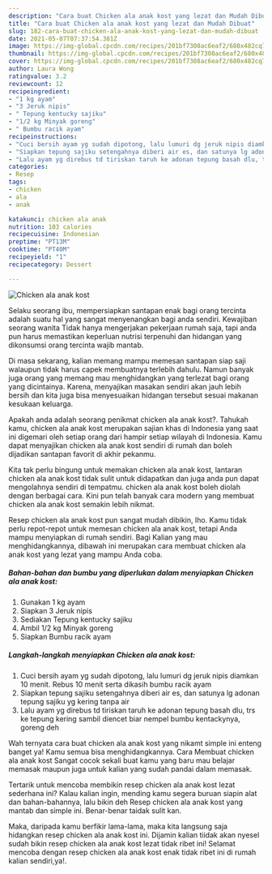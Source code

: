 ```yaml
---
description: "Cara buat Chicken ala anak kost yang lezat dan Mudah Dibuat"
title: "Cara buat Chicken ala anak kost yang lezat dan Mudah Dibuat"
slug: 182-cara-buat-chicken-ala-anak-kost-yang-lezat-dan-mudah-dibuat
date: 2021-05-07T07:37:54.381Z
image: https://img-global.cpcdn.com/recipes/201bf7308ac6eaf2/680x482cq70/chicken-ala-anak-kost-foto-resep-utama.jpg
thumbnail: https://img-global.cpcdn.com/recipes/201bf7308ac6eaf2/680x482cq70/chicken-ala-anak-kost-foto-resep-utama.jpg
cover: https://img-global.cpcdn.com/recipes/201bf7308ac6eaf2/680x482cq70/chicken-ala-anak-kost-foto-resep-utama.jpg
author: Laura Wong
ratingvalue: 3.2
reviewcount: 12
recipeingredient:
- "1 kg ayam"
- "3 Jeruk nipis"
- " Tepung kentucky sajiku"
- "1/2 kg Minyak goreng"
- " Bumbu racik ayam"
recipeinstructions:
- "Cuci bersih ayam yg sudah dipotong, lalu lumuri dg jeruk nipis diamkan 10 menit. Rebus 10 menit serta dikasih bumbu racik ayam"
- "Siapkan tepung sajiku setengahnya diberi air es, dan satunya lg adonan tepung sajiku yg kering tanpa air"
- "Lalu ayam yg direbus td tiriskan taruh ke adonan tepung basah dlu, trs ke tepung kering sambil diencet biar nempel bumbu kentackynya, goreng deh"
categories:
- Resep
tags:
- chicken
- ala
- anak

katakunci: chicken ala anak 
nutrition: 103 calories
recipecuisine: Indonesian
preptime: "PT13M"
cooktime: "PT40M"
recipeyield: "1"
recipecategory: Dessert

---
```



![Chicken ala anak kost](https://img-global.cpcdn.com/recipes/201bf7308ac6eaf2/680x482cq70/chicken-ala-anak-kost-foto-resep-utama.jpg)

Selaku seorang ibu, mempersiapkan santapan enak bagi orang tercinta adalah suatu hal yang sangat menyenangkan bagi anda sendiri. Kewajiban seorang  wanita Tidak hanya mengerjakan pekerjaan rumah saja, tapi anda pun harus memastikan keperluan nutrisi terpenuhi dan hidangan yang dikonsumsi orang tercinta wajib mantab.

Di masa  sekarang, kalian memang mampu memesan santapan siap saji walaupun tidak harus capek membuatnya terlebih dahulu. Namun banyak juga orang yang memang mau menghidangkan yang terlezat bagi orang yang dicintainya. Karena, menyajikan masakan sendiri akan jauh lebih bersih dan kita juga bisa menyesuaikan hidangan tersebut sesuai makanan kesukaan keluarga. 



Apakah anda adalah seorang penikmat chicken ala anak kost?. Tahukah kamu, chicken ala anak kost merupakan sajian khas di Indonesia yang saat ini digemari oleh setiap orang dari hampir setiap wilayah di Indonesia. Kamu dapat menyajikan chicken ala anak kost sendiri di rumah dan boleh dijadikan santapan favorit di akhir pekanmu.

Kita tak perlu bingung untuk memakan chicken ala anak kost, lantaran chicken ala anak kost tidak sulit untuk didapatkan dan juga anda pun dapat mengolahnya sendiri di tempatmu. chicken ala anak kost boleh diolah dengan berbagai cara. Kini pun telah banyak cara modern yang membuat chicken ala anak kost semakin lebih nikmat.

Resep chicken ala anak kost pun sangat mudah dibikin, lho. Kamu tidak perlu repot-repot untuk memesan chicken ala anak kost, tetapi Anda mampu menyiapkan di rumah sendiri. Bagi Kalian yang mau menghidangkannya, dibawah ini merupakan cara membuat chicken ala anak kost yang lezat yang mampu Anda coba.

<!--inarticleads1-->

##### Bahan-bahan dan bumbu yang diperlukan dalam menyiapkan Chicken ala anak kost:

1. Gunakan 1 kg ayam
1. Siapkan 3 Jeruk nipis
1. Sediakan  Tepung kentucky sajiku
1. Ambil 1/2 kg Minyak goreng
1. Siapkan  Bumbu racik ayam




<!--inarticleads2-->

##### Langkah-langkah menyiapkan Chicken ala anak kost:

1. Cuci bersih ayam yg sudah dipotong, lalu lumuri dg jeruk nipis diamkan 10 menit. Rebus 10 menit serta dikasih bumbu racik ayam
1. Siapkan tepung sajiku setengahnya diberi air es, dan satunya lg adonan tepung sajiku yg kering tanpa air
1. Lalu ayam yg direbus td tiriskan taruh ke adonan tepung basah dlu, trs ke tepung kering sambil diencet biar nempel bumbu kentackynya, goreng deh




Wah ternyata cara buat chicken ala anak kost yang nikamt simple ini enteng banget ya! Kamu semua bisa menghidangkannya. Cara Membuat chicken ala anak kost Sangat cocok sekali buat kamu yang baru mau belajar memasak maupun juga untuk kalian yang sudah pandai dalam memasak.

Tertarik untuk mencoba membikin resep chicken ala anak kost lezat sederhana ini? Kalau kalian ingin, mending kamu segera buruan siapin alat dan bahan-bahannya, lalu bikin deh Resep chicken ala anak kost yang mantab dan simple ini. Benar-benar taidak sulit kan. 

Maka, daripada kamu berfikir lama-lama, maka kita langsung saja hidangkan resep chicken ala anak kost ini. Dijamin kalian tiidak akan nyesel sudah bikin resep chicken ala anak kost lezat tidak ribet ini! Selamat mencoba dengan resep chicken ala anak kost enak tidak ribet ini di rumah kalian sendiri,ya!.

